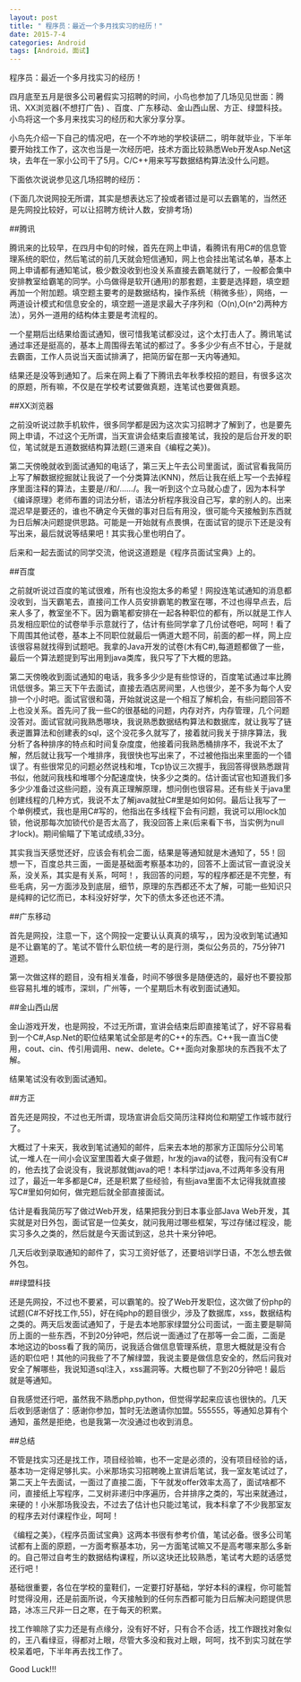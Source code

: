 ```yaml
---
layout: post
title: " 程序员：最近一个多月找实习的经历！"
date: 2015-7-4
categories: Android
tags: [Android，面试]
---
```


程序员：最近一个多月找实习的经历！

<!-- more -->

四月底至五月是很多公司暑假实习招聘的时间，小鸟也参加了几场见见世面：腾讯、XX浏览器(不想打广告) 、百度、广东移动、金山西山居、方正、绿盟科技。小鸟将这一个多月来找实习的经历和大家分享分享。

小鸟先介绍一下自己的情况吧，在一个不咋地的学校读研二，明年就毕业，下半年要开始找工作了，这次也当是一次经历吧，技术方面比较熟悉Web开发Asp.Net这块，去年在一家小公司干了5月。C/C++用来写写数据结构算法没什么问题。

下面依次说说参见这几场招聘的经历：

(下面几次说网投无所谓，其实是想表达忘了投或者错过是可以去霸笔的，当然还是先网投比较好，可以让招聘方统计人数，安排考场)

##腾讯

腾讯来的比较早，在四月中旬的时候，首先在网上申请，看腾讯有用C#的信息管理系统的职位，然后笔试的前几天就会短信通知，网上也会挂出笔试名单，基本上网上申请都有通知笔试，极少数没收到也没关系直接去霸笔就行了，一般都会集中安排教室给霸笔的同学。小鸟做得是软开(通用)的那套题，主要是选择题，填空题再加一个附加题。填空题主要考的是数据结构，操作系统（稍微多些），网络，一两道设计模式和信息安全的，填空题一道是求最大子序列和（O(n),O(n^2)两种方法），另外一道用的结构体主要是考流程的。 

   一个星期后出结果给面试通知，很可惜我笔试都没过，这个太打击人了。腾讯笔试通过率还是挺高的，基本上周围得去笔试的都过了。多多少少有点不甘心，于是就去霸面，工作人员说当天面试排满了，把简历留在那一天内等通知。

   结果还是没等到通知了。后来在网上看了下腾讯去年秋季校招的题目，有很多这次的原题，所有嘛，不仅是在学校考试要做真题，连笔试也要做真题。

##XX浏览器

   之前没听说过款手机软件，很多同学都是因为这次实习招聘才了解到了，也是要先网上申请，不过这个无所谓，当天宣讲会结束后直接笔试，我投的是后台开发的职位，笔试就是五道数据结构算法题(三道来自《编程之美》)。

第二天傍晚就收到面试通知的电话了，第三天上午去公司里面试，面试官看我简历上写了解数据挖掘就让我说了一个分类算法(KNN)，然后让我在纸上写一个去掉程序里面注释的算法，主要是//和/*……*/。我一听到这个立马就心虚了，因为本科学《编译原理》老师布置的词法分析，语法分析程序我没自己写，拿的别人的。出来混迟早是要还的，谁也不确定今天做的事对日后有用没，很可能今天接触到东西就为日后解决问题提供思路。可能是一开始就有点畏惧，在面试官的提示下还是没有写出来，最后就说等结果吧！其实我心里也明白了。

后来和一起去面试的同学交流，他说这道题是《程序员面试宝典》上的。

##百度
     

之前就听说过百度的笔试很难，所有也没抱太多的希望！网投连笔试通知的消息都没收到，当天霸笔去，直接问工作人员安排霸笔的教室在哪，不过也得早点去，后来人多了，教室坐不下。因为霸笔都安排在一起各种职位的都有，所以就是工作人员发相应职位的试卷举手示意就行了，估计有些同学拿了几份试卷吧，呵呵！看了下周围其他试卷，基本上不同职位就最后一俩道大题不同，前面的都一样，网上应该很容易就找得到试题吧。我拿的Java开发的试卷(木有C#),每道题都做了一些，最后一个算法题提到写出用到java类库，我只写了下大概的思路。

第二天傍晚收到面试通知的电话，我多多少少是有些惊讶的，百度笔试通过率比腾讯低很多。第三天下午去面试，直接去酒店房间里，人也很少，差不多为每个人安排一个小时吧。面试官很和蔼，开始就说这是一个相互了解机会，有些问题回答不上也没关系。首先问了我一些C的很基础的问题，内存对齐，内存管理，几个问题没答对。面试官就问我熟悉哪块，我说熟悉数据结构算法和数据库，就让我写了链表逆置算法和创建表的sql，这个没花多久就写了，接着就问我关于排序算法，我分析了各种排序的特点和时间复杂度度，他接着问我熟悉桶排序不，我说不太了解，然后就让我写一个堆排序，我很快也写出来了，不过被他指出来里面的一个错误了。有些很常见的问题必然说栈和堆，Tcp协议三次握手，我回答得很熟悉跟背书似，他就问我栈和堆哪个分配速度快，快多少之类的。估计面试官也知道我们多多少少准备过这些问题，没有真正理解原理，想问倒也很容易。还有些关于java里创建线程的几种方式，我说不太了解java就扯C#里是如何如何。最后让我写了一个单例模式，我也是用C#写的，他指出在多线程下会有问题，我说可以用lock加锁，他说那每次加锁代价是否太高了，我没回答上来(后来看下书，当实例为null才lock)。期间偷瞄了下笔试成绩,33分。


其实我当天感觉还好，应该会有机会二面，结果是等通知就是木通知了，55！回想一下，百度总共三面，一面是基础面考察基本功的，回答不上面试官一直说没关系，没关系，其实是有关系，呵呵！，我回答的问题，写的程序都还是不完整，有些毛病，另一方面涉及到底层，细节，原理的东西都还不太了解，可能一些知识只是纯粹的记忆而已，本科没好好学，欠下的债太多还也还不清。

##广东移动

首先是网投，注意一下，这个网投一定要认认真真的填写，，因为没收到笔试通知是不让霸笔的了。笔试不管什么职位统一考的是行测，类似公务员的，75分钟71道题。

第一次做这样的题目，没有相关准备，时间不够很多是随便选的，最好也不要投那些容易扎堆的城市，深圳，广州等，一个星期后木有收到面试通知。

##金山西山居

金山游戏开发，也是网投，不过无所谓，宣讲会结束后即直接笔试了，好不容易看到一个C#,Asp.Net的职位结果笔试全部是考的C++的东西。C++我一直当C使用，cout、cin、传引用调用、new、delete。C++面向对象那块的东西我不太了解。

结果笔试没有收到面试通知。
    
##方正
  
首先还是网投，不过也无所谓，现场宣讲会后交简历注释岗位和期望工作城市就行了。

大概过了十来天，我收到笔试通知的邮件，后来去本地的那家方正国际分公司笔试,一堆人在一间小会议室里围着大桌子做题，hr发的java的试卷，我问有没有C#的，他去找了会说没有，我说那就做java的吧！本科学过java,不过两年多没有用过了，最近一年多都是C#，还是积累了些经验，有些java里面不太记得我就直接写C#里如何如何，做完题后就全部直接面试。
   
估计是看我简历写了做过Web开发，结果把我分到日本事业部Java Web开发，其实就是对日外包，面试官是一位美女，就问我用过哪些框架，写过存储过程没，能实习多久之类的，然后就是今天面试到这，总共十来分钟吧。

几天后收到录取通知的邮件了，实习工资好低了，还要培训学日语，不怎么想去做外包。
   
##绿盟科技

还是先网投，不过也不要紧，可以霸笔的。投了Web开发职位，这次做了份php的试题(C#不好找工作,55)，好在纯php的题目很少，涉及了数据库，xss，数据结构之类的。两天后发面试通知了，于是去本地那家绿盟分公司面试，一面主要是聊简历上面的一些东西，不到20分钟吧，然后说一面通过了在那等一会二面，二面是本地这边的boss看了我的简历，说我适合做信息管理系统，意思大概就是没有合适的职位吧！其他的问我些了不了解绿盟，我说主要是做信息安全的，然后问我对安全了解哪些，我说知道sql注入，xss漏洞等。大概也聊了不到20分钟吧！最后就是等通知。

自我感觉还行吧，虽然我不熟悉php,python，但觉得学起来应该也很快的。几天后收到感谢信了：感谢你参加，暂时无法邀请你加盟。555555，等通知总算有个通知，虽然是拒绝，也是我第一次没通过也收到消息。

##总结

不管是找实习还是找工作，项目经验嘛，也不一定是必须的，没有项目经验的话，基本功一定得足够扎实。小米那场实习招聘晚上宣讲后笔试，我一室友笔试过了，第二天上午去面试，一面过了直接二面，下午就发offer效率太高了，面试啥都不问，直接纸上写程序，二叉树非递归中序遍历，合并排序之类的，写出来就通过，来硬的！小米那场我没去，不过去了估计也只能过笔试，我本科拿了不少我那室友的程序去对付课程作业，呵呵！

《编程之美》，《程序员面试宝典》这两本书很有参考价值，笔试必备。很多公司笔试都有上面的原题，一方面考察基本功，另一方面笔试嘛又不是高考哪来那么多新的。自己带过自考生的数据结构课程，所以这块还比较熟悉，笔试考大题的话感觉还行吧！

基础很重要，各位在学校的童鞋们，一定要打好基础，学好本科的课程，你可能暂时觉得没用，还是前面所说，今天接触到的任何东西都可能为日后解决问题提供思路，冰冻三尺非一日之寒，在于每天的积累。

找工作嘛除了实力还是有点缘分，没有好不好，只有合不合适，找工作跟找对象似的，王八看绿豆，得都对上眼，尽管大多没和我对上眼，呵呵，找不到实习就在学校呆着吧，下半年再去找工作了。

 Good Luck!!!